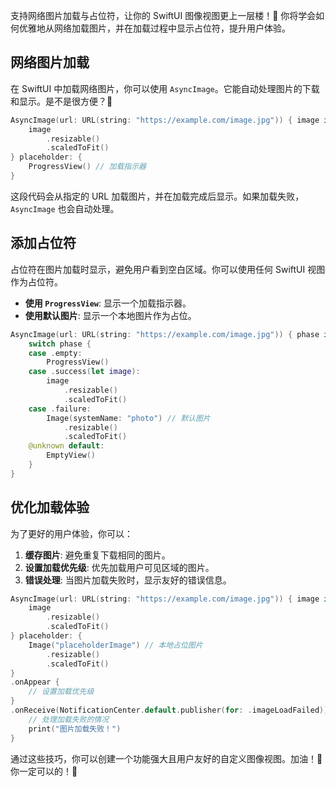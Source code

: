 ﻿支持网络图片加载与占位符，让你的 SwiftUI 图像视图更上一层楼！🚀 你将学会如何优雅地从网络加载图片，并在加载过程中显示占位符，提升用户体验。

## 网络图片加载

在 SwiftUI 中加载网络图片，你可以使用 `AsyncImage`。它能自动处理图片的下载和显示。是不是很方便？🎉

```swift
AsyncImage(url: URL(string: "https://example.com/image.jpg")) { image in
    image
        .resizable()
        .scaledToFit()
} placeholder: {
    ProgressView() // 加载指示器
}
```

这段代码会从指定的 URL 加载图片，并在加载完成后显示。如果加载失败，`AsyncImage` 也会自动处理。

## 添加占位符

占位符在图片加载时显示，避免用户看到空白区域。你可以使用任何 SwiftUI 视图作为占位符。

*   **使用 `ProgressView`**: 显示一个加载指示器。
*   **使用默认图片**: 显示一个本地图片作为占位。

```swift
AsyncImage(url: URL(string: "https://example.com/image.jpg")) { phase in
    switch phase {
    case .empty:
        ProgressView()
    case .success(let image):
        image
            .resizable()
            .scaledToFit()
    case .failure:
        Image(systemName: "photo") // 默认图片
            .resizable()
            .scaledToFit()
    @unknown default:
        EmptyView()
    }
}
```

## 优化加载体验

为了更好的用户体验，你可以：

1.  **缓存图片**: 避免重复下载相同的图片。
2.  **设置加载优先级**: 优先加载用户可见区域的图片。
3.  **错误处理**: 当图片加载失败时，显示友好的错误信息。

```swift
AsyncImage(url: URL(string: "https://example.com/image.jpg")) { image in
    image
        .resizable()
        .scaledToFit()
} placeholder: {
    Image("placeholderImage") // 本地占位图片
        .resizable()
        .scaledToFit()
}
.onAppear {
    // 设置加载优先级
}
.onReceive(NotificationCenter.default.publisher(for: .imageLoadFailed)) { _ in
    // 处理加载失败的情况
    print("图片加载失败！")
}
```

通过这些技巧，你可以创建一个功能强大且用户友好的自定义图像视图。加油！💪 你一定可以的！🌟